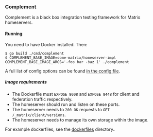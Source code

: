 ### Complement

Complement is a black box integration testing framework for Matrix homeservers.

#### Running

You need to have Docker installed. Then:
```
$ go build ./cmd/complement
$ COMPLEMENT_BASE_IMAGE=some-matrix/homeserver-impl COMPLEMENT_BASE_IMAGE_ARGS='-foo bar -baz 1' ./complement
```

A full list of config options can be found [in the config file](./internal/config/config.go).

##### Image requirements
- The Dockerfile must `EXPOSE 8008` and `EXPOSE 8448` for client and federation traffic respectively.
- The homeserver should run and listen on these ports.
- The homeserver needs to `200 OK` requests to `GET /_matrix/client/versions`.
- The homeserver needs to manage its own storage within the image.

For example dockerfiles, see the [dockerfiles](./dockerfiles) directory..